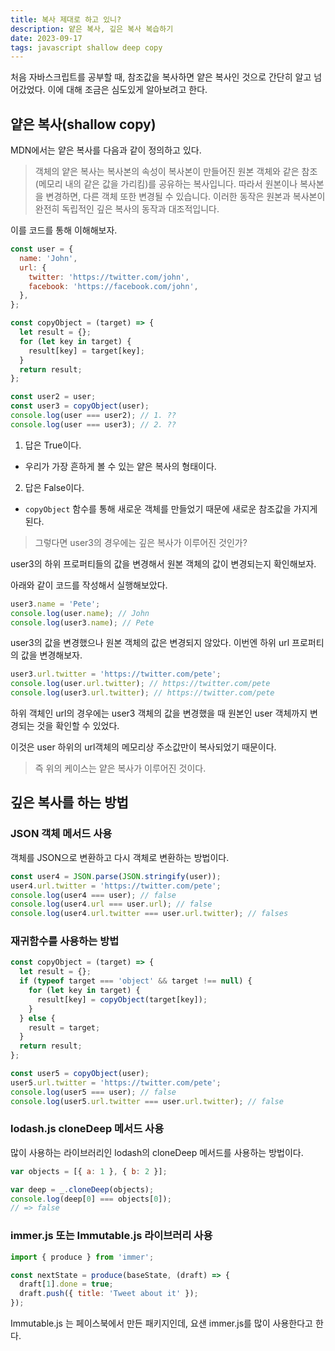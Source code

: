 ```yaml
---
title: 복사 제대로 하고 있니?
description: 얕은 복사, 깊은 복사 복습하기
date: 2023-09-17
tags: javascript shallow deep copy
---
```


처음 자바스크립트를 공부할 때, 참조값을 복사하면 얕은 복사인 것으로 간단히 알고 넘어갔었다. 이에 대해 조금은 심도있게 알아보려고 한다.

## 얕은 복사(shallow copy)

MDN에서는 얕은 복사를 다음과 같이 정의하고 있다.

> 객체의 얕은 복사는 복사본의 속성이 복사본이 만들어진 원본 객체와 같은 참조 (메모리 내의 같은 값을 가리킴)를 공유하는 복사입니다. 따라서 원본이나 복사본을 변경하면, 다른 객체 또한 변경될 수 있습니다. 이러한 동작은 원본과 복사본이 완전히 독립적인 깊은 복사의 동작과 대조적입니다.

이를 코드를 통해 이해해보자.

```js
const user = {
  name: 'John',
  url: {
    twitter: 'https://twitter.com/john',
    facebook: 'https://facebook.com/john',
  },
};

const copyObject = (target) => {
  let result = {};
  for (let key in target) {
    result[key] = target[key];
  }
  return result;
};

const user2 = user;
const user3 = copyObject(user);
console.log(user === user2); // 1. ??
console.log(user === user3); // 2. ??
```

1. 답은 True이다.

- 우리가 가장 흔하게 볼 수 있는 얕은 복사의 형태이다.

2. 답은 False이다.

- `copyObject` 함수를 통해 새로운 객체를 만들었기 때문에 새로운 참조값을 가지게 된다.

> 그렇다면 user3의 경우에는 깊은 복사가 이루어진 것인가?

user3의 하위 프로퍼티들의 값을 변경해서 원본 객체의 값이 변경되는지 확인해보자.

아래와 같이 코드를 작성해서 실행해보았다.

```js
user3.name = 'Pete';
console.log(user.name); // John
console.log(user3.name); // Pete
```

user3의 값을 변경했으나 원본 객체의 값은 변경되지 않았다. 이번엔 하위 url 프로퍼티의 값을 변경해보자.

```js
user3.url.twitter = 'https://twitter.com/pete';
console.log(user.url.twitter); // https://twitter.com/pete
console.log(user3.url.twitter); // https://twitter.com/pete
```

하위 객체인 url의 경우에는 user3 객체의 값을 변경했을 때 원본인 user 객체까지 변경되는 것을 확인할 수 있었다.

이것은 user 하위의 url객체의 메모리상 주소값만이 복사되었기 때문이다.

> 즉 위의 케이스는 얕은 복사가 이루어진 것이다.

## 깊은 복사를 하는 방법

### JSON 객체 메서드 사용

객체를 JSON으로 변환하고 다시 객체로 변환하는 방법이다.

```js
const user4 = JSON.parse(JSON.stringify(user));
user4.url.twitter = 'https://twitter.com/pete';
console.log(user4 === user); // false
console.log(user4.url === user.url); // false
console.log(user4.url.twitter === user.url.twitter); // falses
```

### 재귀함수를 사용하는 방법

```js
const copyObject = (target) => {
  let result = {};
  if (typeof target === 'object' && target !== null) {
    for (let key in target) {
      result[key] = copyObject(target[key]);
    }
  } else {
    result = target;
  }
  return result;
};

const user5 = copyObject(user);
user5.url.twitter = 'https://twitter.com/pete';
console.log(user5 === user); // false
console.log(user5.url.twitter === user.url.twitter); // false
```

### lodash.js cloneDeep 메서드 사용

많이 사용하는 라이브러리인 lodash의 cloneDeep 메서드를 사용하는 방법이다.

```js
var objects = [{ a: 1 }, { b: 2 }];

var deep = _.cloneDeep(objects);
console.log(deep[0] === objects[0]);
// => false
```

### immer.js 또는 Immutable.js 라이브러리 사용

```js
import { produce } from 'immer';

const nextState = produce(baseState, (draft) => {
  draft[1].done = true;
  draft.push({ title: 'Tweet about it' });
});
```

Immutable.js 는 페이스북에서 만든 패키지인데, 요샌 immer.js를 많이 사용한다고 한다.
